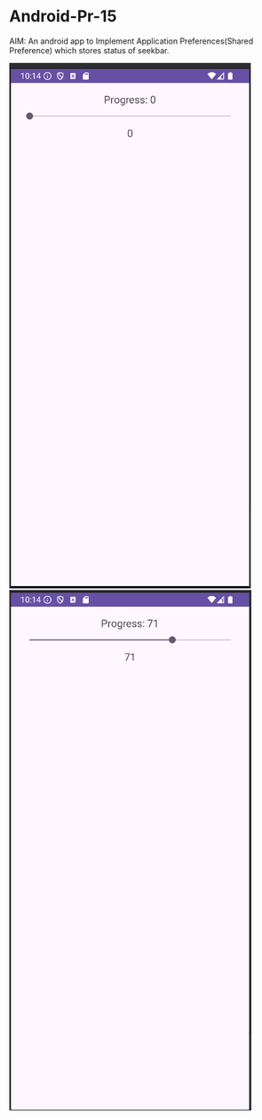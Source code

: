 # Android-Pr-15

AIM: An android app to Implement Application Preferences(Shared Preference) which stores status of seekbar.

![](./ss1.png) 
![](./ss2.png) 
